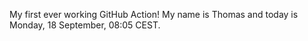 My first ever working GitHub Action!
My name is Thomas and today is Monday, 18 September, 08:05 CEST. 
